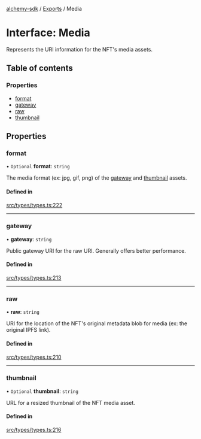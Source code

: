 [alchemy-sdk](../README.md) / [Exports](../modules.md) / Media

# Interface: Media

Represents the URI information for the NFT's media assets.

## Table of contents

### Properties

- [format](Media.md#format)
- [gateway](Media.md#gateway)
- [raw](Media.md#raw)
- [thumbnail](Media.md#thumbnail)

## Properties

### format

• `Optional` **format**: `string`

The media format (ex: jpg, gif, png) of the [gateway](Media.md#gateway) and
[thumbnail](Media.md#thumbnail) assets.

#### Defined in

[src/types/types.ts:222](https://github.com/alchemyplatform/alchemy-sdk-js/blob/6507682/src/types/types.ts#L222)

___

### gateway

• **gateway**: `string`

Public gateway URI for the raw URI. Generally offers better performance.

#### Defined in

[src/types/types.ts:213](https://github.com/alchemyplatform/alchemy-sdk-js/blob/6507682/src/types/types.ts#L213)

___

### raw

• **raw**: `string`

URI for the location of the NFT's original metadata blob for media (ex: the
original IPFS link).

#### Defined in

[src/types/types.ts:210](https://github.com/alchemyplatform/alchemy-sdk-js/blob/6507682/src/types/types.ts#L210)

___

### thumbnail

• `Optional` **thumbnail**: `string`

URL for a resized thumbnail of the NFT media asset.

#### Defined in

[src/types/types.ts:216](https://github.com/alchemyplatform/alchemy-sdk-js/blob/6507682/src/types/types.ts#L216)
